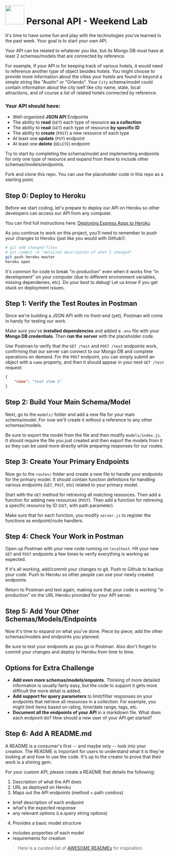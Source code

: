 # <img src="https://cloud.githubusercontent.com/assets/7833470/10423298/ea833a68-7079-11e5-84f8-0a925ab96893.png" width="60"> Personal API - Weekend Lab

It's time to have some fun and play with the technologies you've learned in the past week. Your goal is to start your own API.

Your API can be related to whatever you like, but its Mongo DB must have at least 2 schemas/models that are connected by reference.

For example, if your API is for keeping track of various hotels, it would need to reference another type of object besides hotels. You might choose to provide more information about the cities your hotels are found in beyond a simple string like "Austin" or "Orlando". Your `City` schema/model could contain information about the city iself like city name, state, local attractions, and of course a list of related hotels connected by reference.

### Your API should have:

* Well-organized **JSON API** Endpoints
* The ability to **read** (`GET`) each type of resource **as a collection**
* The ability to **read** (`GET`) each type of resource **by specific ID**
* The ability to **create** (`POST`) a new resource of each type
* At least one **update** (`PUT`) endpoint
* At least one **delete** (`DELETE`) endpoint

Try to start by completing the schema/model and implementing endpoints for only one type of resource and expand from there to include other schemas/models/endpoints.

Fork and clone this repo. You can use the placeholder code in this repo as a starting point.

## Step 0: Deploy to Heroku

Before we start coding, let's prepare to deploy our API on Heroku so other developers can access our API from any computer.

You can find full instructions here: [Deploying Express Apps to Heroku](https://github.com/SF-WDI-LABS/shared_modules/blob/master/how-to/heroku-mean-stack-deploy.md)

As you continue to work on this project, you'll need to remember to push your changes to Heroku (just like you would with Github!):

```bash
# git add changed-files
# git commit -m "detailed description of what I changed"
git push heroku master
heroku open
```

It's common for code to break "in production" even when it works fine "in development" on your computer (due to different environment variables, missing dependenies, etc). Do your best to debug! Let us know if you get stuck on deployment issues.

## Step 1: Verify the Test Routes in Postman

Since we're building a JSON API with no front-end (yet), Postman will come in handy for testing our work.

Make sure you've **installed dependencies** and added a `.env` file with your **Mongo DB credentials**. Then **run the server** with the placeholder code.

Use Postman to verify that the `GET /test` and `POST /test` endpoints work, confirming that our server can connect to our Mongo DB and complete operations on demand. For the `POST` endpoint, you can simply submit an object with a `name` property, and then it should appear in your next `GET /test` request:

```json
{
    "name": "test item 1"
}
```

## Step 2: Build Your Main Schema/Model

Next, go to the `models/` folder and add a new file for your main schema/model. For now we'll create it without a reference to any other schemas/models.

Be sure to export the model from the file and then modify `models/index.js`. It should require the file you just created and then export the models from it so they can be used more directly while preparing responses for our routes.

## Step 3: Create Your Primary Endpoints

Now go to the `routes/` folder and create a new file to handle your endpoints for the primary model. It should contain function definitions for handling various endpoints (`GET`, `POST`, etc) related to your primary model.

Start with the `GET` method for retrieving all matching resources. Then add a function for adding new resources (`POST`). Then add a function for retireving a specific resource by ID (`GET`, with path parameter).

Make sure that for each function, you modify `server.js` to register the functions as endpoint/route handlers.

## Step 4: Check Your Work in Postman

Open up Postman with your new code running on `localhost`. Hit your new `GET` and `POST` endpoints a few times to verify everything is working as expected.

If it's all working, add/commit your changes to git. Push to Github to backup your code. Push to Heroku so other people can use your newly created endpoints.

Return to Postman and test again, making sure that your code is working "in production" on the URL Heroku provided for your API server.

## Step 5: Add Your Other Schemas/Models/Endpoints

Now it's time to expand on what you've done. Piece by piece, add the other schemas/models and endpoints you planned.

Be sure to test your endpoints as you go in Postman. Also don't forget to commit your changes and deploy to Heroku from time to time.

## Options for Extra Challenge

- **Add even more schemas/models/enpoints.** Thinking of more detailed information is usually fairly easy, but the code to support it gets more difficult the more detail is added.
- **Add support for query parameters** to limit/filter responses on your endpoints that retrieve all resources in a collection. For example, you might limit items based on rating, time/date range, tags, etc.
- **Document all the endpoints of your API** in a markdown file. What does each endpoint do? How should a new user of your API get started?

## Step 6: Add A README.md

A README is a consumer's first -- and maybe only -- look into your creation. The README is important for users to understand what it is they're looking at and how to use the code. It's up to the creator to prove that their work is a shining gem.

For your custom API, please create a README that details the following:

1. Description of what the API does
2. URL as deployed on Heroku
3. Maps out the API endpoints (method + path combos)
  - brief description of each endpoint
  - what's the expected response
  - any relevant options (i.e.query string options)
4. Provides a basic model structure
  - includes properties of each model
  - requirements for creation

> Here is a curated list of [AWESOME READMEs](https://github.com/matiassingers/awesome-readme) for inspiration. 
